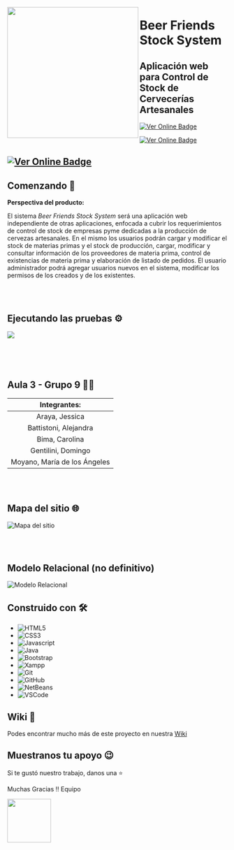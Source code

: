 

<a href="url"><img src="https://github.com/PPROF1-2021/g9-a3g9stock/blob/main/assets/logo.png" align="left" height="300"></a>


# Beer Friends Stock System
## Aplicación web para Control de Stock de Cervecerías Artesanales

   [![Ver Online Badge](https://img.shields.io/badge/-Ver%20en%20Hosting%20con%20soporte%20para%20PHP-green?style=flatsquare&link=https://friendsdelcms.000webhostapp.com/)](https://friendsdelcms.000webhostapp.com/)
 
 [![Ver Online Badge](https://img.shields.io/badge/-Ver%20sitio%20en%20GitHub%20Pages-orange?style=flatsquare&link=https://pprof1-2021.github.io/g9-a3g9stock/index.html)](https://pprof1-2021.github.io/g9-a3g9stock/index.html) 
 
 [![Ver Online Badge](https://img.shields.io/badge/-Ver%20Wiki-yellow?style=flatsquare&link=https://pprof1-2021.github.io/g9-a3g9stock/index.html)](https://github.com/PPROF1-2021/g9-a3g9stock/wiki) 
 <br>
------------------------------------------------------------------------------------------------- 

## Comenzando 🚀
**Perspectiva del producto:**

El sistema *Beer Friends Stock System* será una aplicación web independiente de otras aplicaciones, enfocada a cubrir los requerimientos de control de 
stock de empresas pyme dedicadas a la producción de cervezas artesanales. En el mismo los usuarios podrán cargar y modificar el stock de materias primas 
y el stock de producción, cargar, modificar y consultar información de los proveedores de materia prima, control de existencias de materia prima 
y elaboración de listado de pedidos. 
El usuario administrador podrá agregar usuarios nuevos en el sistema, modificar los permisos de los creados y de los existentes.

<br>
<br>

## Ejecutando las pruebas ⚙️

<a href="url"><img src="https://github.com/PPROF1-2021/g9-a3g9stock/blob/main/Documentaci%C3%B3n/Untitled-2.gif"></a>


<br>
<br>
<br>

## Aula 3 -  Grupo 9 👨‍💻



| Integrantes: |
|:-------------------------:|
| Araya, Jessica|
| Battistoni, Alejandra  |
| Bima, Carolina |
| Gentilini, Domingo  |
| Moyano, María de los Ángeles |

<br><br>


## Mapa del sitio 🌐

![Mapa del sitio](https://github.com/PPROF1-2021/g9-a3g9stock/blob/main/Documentaci%C3%B3n/Mapa%20del%20sitio.jpg)

<br><br>


## Modelo Relacional (no definitivo) 

![Modelo Relacional](https://github.com/PPROF1-2021/g9-a3g9stock/blob/main/Documentaci%C3%B3n/BDD/BBDD%20nueva.png)


## Construido con 🛠️

* ![HTML5](https://img.shields.io/badge/-HTML5-E34F26?style=flat&logo=html5&logoColor=white)
* ![CSS3](https://img.shields.io/badge/-CSS3-1572B6?style=flat&logo=css3)
* ![Javascript](https://img.shields.io/badge/-JavaScript-EDD222?style=flat&logo=javascript&logoColor=white)
* ![Java](https://img.shields.io/badge/-Java-6EBF20?style=flat&logo=java&logoColor=white)
* ![Bootstrap](https://img.shields.io/badge/bootstrap-%23563D7C.svg?style=flat&logo=bootstrap&logoColor=white)
* ![Xampp](http://img.shields.io/badge/-Xampp-FF9A00?style=flat&logo=xampp&logoColor=white)
* ![Git](https://img.shields.io/badge/-Git-F05032?style=flat&logo=git&logoColor=white)
* ![GitHub](https://img.shields.io/badge/-Github-181717?style=flat&logo=github&logoColor=white)
* ![NetBeans](https://img.shields.io/badge/NetBeansIDE-1B6AC6.svg?style=flat&logo=apache-netbeans-ide&logoColor=white")
* ![VSCode](https://img.shields.io/badge/-VSCode-007ACC?style=flat&logo=visual-studio-code&logoColor=white)


## Wiki 📖

Podes encontrar mucho más de este proyecto en nuestra [Wiki](https://github.com/PPROF1-2021/g9-a3g9stock/wiki)




## Muestranos tu apoyo 😉
Si te gustó nuestro trabajo, danos una ⭐




Muchas Gracias !! Equipo

<a href="url"><img src="https://santacatalinawordpresscom.files.wordpress.com/2021/04/200_d.gif" align="center" height="100"></a> 

